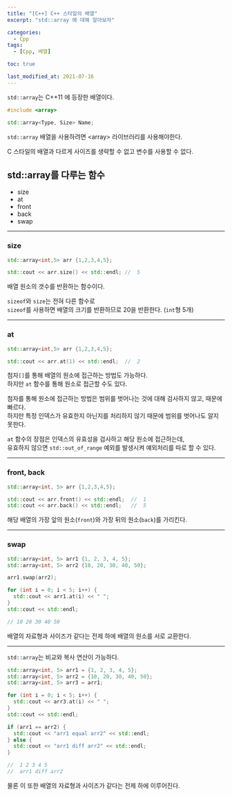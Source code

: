 ```yaml
---
title: "[C++] C++ 스타일의 배열"
excerpt: "std::array 에 대해 알아보자"

categories:
  - Cpp
tags:
  - [Cpp, 배열]

toc: true

last_modified_at: 2021-07-16
---
```


`std::array`는 C++11 에 등장한 배열이다.

```cpp
#include <array>

std::array<Type, Size> Name;
```

`std::array` 배열을 사용하려면 \<array> 라이브러리를 사용해야한다.

C 스타일의 배열과 다르게 사이즈를 생략할 수 없고 변수를 사용할 수 없다.

## std::array를 다루는 함수

* size
* at
* front
* back
* swap

___

### size

```cpp
std::array<int,5> arr {1,2,3,4,5};

std::cout << arr.size() << std::endl; //  5
```

배열 원소의 갯수를 반환하는 함수이다.

`sizeof`와 `size`는 전혀 다른 함수로   
`sizeof`를 사용하면 배열의 크기를 반환하므로 20을 반환한다. (`int`형 5개)

___

### at

```cpp
std::array<int,5> arr {1,2,3,4,5};

std::cout << arr.at(1) << std::endl;  //  2
```

첨자`[]`를 통해 배열의 원소에 접근하는 방법도 가능하다.   
하지만 `at` 함수를 통해 원소로 접근할 수도 있다.

첨자를 통해 원소에 접근하는 방법은 범위를 벗어나는 것에 대해 검사하지 않고, 때문에 빠르다.   
하지만 특정 인덱스가 유효한지 아닌지를 처리하지 않기 때문에 범위를 벗어나도 알지 못한다.

`at` 함수의 장점은 인덱스의 유효성을 검사하고 해당 원소에 접근하는데,   
유효하지 않으면 `std::out_of_range` 예외를 발생시켜 예외처리를 따로 할 수 있다.

___

### front, back

```cpp
std::array<int, 5> arr {1,2,3,4,5};

std::cout << arr.front() << std::endl;  //  1
std::cout << arr.back() << std::endl;   //  5
```

해당 배열의 가장 앞의 원소(`front`)와 가장 뒤의 원소(`back`)를 가리킨다.

___

### swap

```cpp
std::array<int, 5> arr1 {1, 2, 3, 4, 5};
std::array<int, 5> arr2 {10, 20, 30, 40, 50};

arr1.swap(arr2);

for (int i = 0; i < 5; i++) {
  std::cout << arr1.at(i) << " ";
}
std::cout << std::endl;

// 10 20 30 40 50
```

배열의 자료형과 사이즈가 같다는 전제 하에 배열의 원소를 서로 교환한다.

___

`std::array`는 비교와 복사 연산이 가능하다.

```cpp
std::array<int, 5> arr1 = {1, 2, 3, 4, 5};
std::array<int, 5> arr2 = {10, 20, 30, 40, 50};
std::array<int, 5> arr3 = arr1;

for (int i = 0; i < 5; i++) {
  std::cout << arr3.at(i) << " ";
}
std::cout << std::endl;

if (arr1 == arr2) {
  std::cout << "arr1 equal arr2" << std::endl;
} else {
  std::cout << "arr1 diff arr2" << std::endl;
}

//  1 2 3 4 5
//  arr1 diff arr2
```

물론 이 또한 배열의 자료형과 사이즈가 같다는 전제 하에 이루어진다.